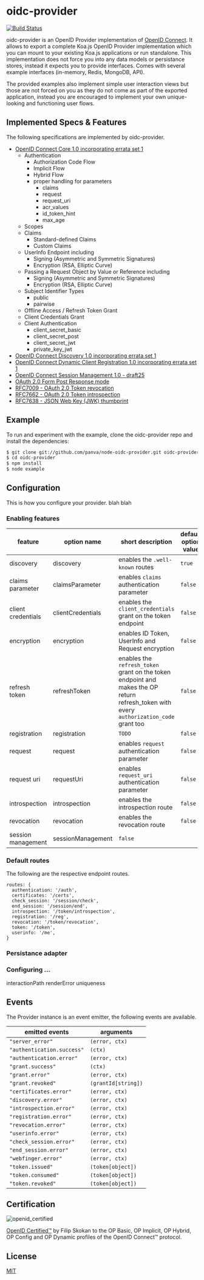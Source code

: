 oidc-provider
=======

[![Build Status][travis-image]][travis-url]

oidc-provider is an OpenID Provider implementation of [OpenID Connect][openid-connect]. It allows to export a complete Koa.js OpenID Provider implementation which you can mount to your existing Koa.js applications or run standalone. This implementation does not force you into any data models or persistance stores, instead it expects you to provide interfaces. Comes with several example interfaces (in-memory, Redis, MongoDB, API).

The provided examples also implement simple user interaction views but those are not forced on you as they do not come as part of the exported application, instead you are encouraged to implement your own unique-looking and functioning user flows.

## Implemented Specs & Features

The following specifications are implemented by oidc-provider.

- [OpenID Connect Core 1.0 incorporating errata set 1][feature-core]
  - Authentication
    - Authorization Code Flow
    - Implicit Flow
    - Hybrid Flow
    - proper handling for parameters
      - claims
      - request
      - request_uri
      - acr_values
      - id_token_hint
      - max_age
  - Scopes
  - Claims
    - Standard-defined Claims
    - Custom Claims
  - UserInfo Endpoint including
    - Signing (Asymmetric and Symmetric Signatures)
    - Encryption (RSA, Elliptic Curve)
  - Passing a Request Object by Value or Reference including
    - Signing (Asymmetric and Symmetric Signatures)
    - Encryption (RSA, Elliptic Curve)
  - Subject Identifier Types
    - public
    - pairwise
  - Offline Access / Refresh Token Grant
  - Client Credentials Grant
  - Client Authentication
    - client_secret_basic
    - client_secret_post
    - client_secret_jwt
    - private_key_jwt
- [OpenID Connect Discovery 1.0 incorporating errata set 1][feature-discovery]
- [OpenID Connect Dynamic Client Registration 1.0 incorporating errata set 1][feature-registration]
- [OpenID Connect Session Management 1.0 - draft25][feature-session-management]
- [OAuth 2.0 Form Post Response mode][feature-form-post]
- [RFC7009 - OAuth 2.0 Token revocation][feature-revocation]
- [RFC7662 - OAuth 2.0 Token introspection][feature-introspection]
- [RFC7638 - JSON Web Key (JWK) thumbprint][feature-thumbprint]

## Example
To run and experiment with the example, clone the oidc-provider repo and install the dependencies:

```bash
$ git clone git://github.com/panva/node-oidc-provider.git oidc-provider
$ cd oidc-provider
$ npm install
$ node example
```

## Configuration
This is how you configure your provider. blah blah

### Enabling features
| feature | option name | short description | default option value |
| --- | --- | --- | --- |
| discovery | discovery | enables the `.well-known` routes | `true` |
| claims parameter | claimsParameter | enables `claims` authentication parameter | `false` |
| client credentials | clientCredentials | enables the `client_credentials` grant on the token endpoint | `false` |
| encryption | encryption | enables ID Token, UserInfo and Request encryption | `false` |
| refresh token | refreshToken | enables the `refresh_token` grant on the token endpoint and makes the OP return refresh_token with every `authorization_code` grant too | `false` |
| registration | registration | `TODO` | `false` |
| request | request | enables `request` authentication parameter | `false` |
| request uri | requestUri | enables `request_uri` authentication parameter | `false` |
| introspection | introspection | enables the introspection route | `false` |
| revocation | revocation | enables the revocation route | `false` |
| session management | sessionManagement |  `false` |

### Default routes
The following are the respective endpoint routes.
```json5
routes: {
  authentication: '/auth',
  certificates: '/certs',
  check_session: '/session/check',
  end_session: '/session/end',
  introspection: '/token/introspection',
  registration: '/reg',
  revocation: '/token/revocation',
  token: '/token',
  userinfo: '/me',
}
```

### Persistance adapter

### Configuring ...
interactionPath
renderError
uniqueness

## Events
The Provider instance is an event emitter, the following events are available.

| emitted events | arguments |
| --- | --- |
| `"server_error"` | `(error, ctx)` |
| `"authentication.success"` | `(ctx)` |
| `"authentication.error"` | `(error, ctx)` |
| `"grant.success"` | `(ctx)` |
| `"grant.error"` | `(error, ctx)` |
| `"grant.revoked"` | `(grantId[string])` |
| `"certificates.error"` | `(error, ctx)` |
| `"discovery.error"` | `(error, ctx)` |
| `"introspection.error"` | `(error, ctx)` |
| `"registration.error"` | `(error, ctx)` |
| `"revocation.error"` | `(error, ctx)` |
| `"userinfo.error"` | `(error, ctx)` |
| `"check_session.error"` | `(error, ctx)` |
| `"end_session.error"` | `(error, ctx)` |
| `"webfinger.error"` | `(error, ctx)` |
| `"token.issued"` | `(token[object])` |
| `"token.consumed"` | `(token[object])` |
| `"token.revoked"` | `(token[object])` |

## Certification
![openid_certified][openid-certified-logo]

[OpenID Certified™][openid-certified-link] by Filip Skokan to the OP Basic, OP Implicit, OP Hybrid, OP Config and OP Dynamic profiles of the OpenID Connect™ protocol.

## License
[MIT](LICENSE.md)

[travis-image]: https://travis-ci.org/panva/node-oidc-provider.svg?branch=master
[travis-url]: https://travis-ci.org/panva/node-oidc-provider
[openid-certified-link]: http://openid.net/certification/
[openid-certified-logo]: https://cloud.githubusercontent.com/assets/1454075/7611268/4d19de32-f97b-11e4-895b-31b2455a7ca6.png
[openid-connect]: http://openid.net/connect/
[feature-core]: http://openid.net/specs/openid-connect-core-1_0.html
[feature-discovery]: http://openid.net/specs/openid-connect-discovery-1_0.html
[feature-registration]: http://openid.net/specs/openid-connect-registration-1_0.html
[feature-session-management]: http://openid.net/specs/openid-connect-session-1_0.html
[feature-form-post]: http://openid.net/specs/oauth-v2-form-post-response-mode-1_0.html
[feature-revocation]: https://tools.ietf.org/html/rfc7009
[feature-introspection]: https://tools.ietf.org/html/rfc7662
[feature-thumbprint]: https://tools.ietf.org/html/rfc7638
